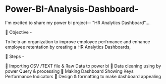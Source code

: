 # Power-BI-Analysis-Dashboard-
I'm excited to share my power bi project--
"HR Analytics Dashboard"....

🔸 Objective -

To help an organization to improve employee perfrmance and enhance employee retentation by creating a HR Analytics Dashboards,

🔸 Steps -

🔸 Importing CSV /TEXT file & Raw Data to power bi 
🔸 Data cleaning using by power Query & processing
🔸 Making Dashboard Showing Keys Performance Indicators
🔸 Design & formatting to make dashboard appealing

